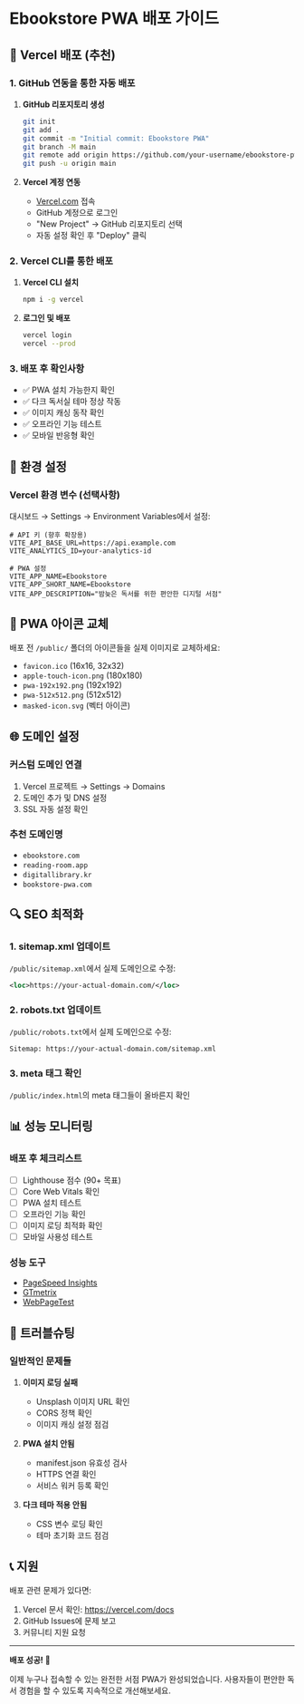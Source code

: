 # Ebookstore PWA 배포 가이드

## 🚀 Vercel 배포 (추천)

### 1. GitHub 연동을 통한 자동 배포

1. **GitHub 리포지토리 생성**
   ```bash
   git init
   git add .
   git commit -m "Initial commit: Ebookstore PWA"
   git branch -M main
   git remote add origin https://github.com/your-username/ebookstore-pwa.git
   git push -u origin main
   ```

2. **Vercel 계정 연동**
   - [Vercel.com](https://vercel.com) 접속
   - GitHub 계정으로 로그인
   - "New Project" → GitHub 리포지토리 선택
   - 자동 설정 확인 후 "Deploy" 클릭

### 2. Vercel CLI를 통한 배포

1. **Vercel CLI 설치**
   ```bash
   npm i -g vercel
   ```

2. **로그인 및 배포**
   ```bash
   vercel login
   vercel --prod
   ```

### 3. 배포 후 확인사항

- ✅ PWA 설치 가능한지 확인
- ✅ 다크 독서실 테마 정상 작동
- ✅ 이미지 캐싱 동작 확인
- ✅ 오프라인 기능 테스트
- ✅ 모바일 반응형 확인

## 🔧 환경 설정

### Vercel 환경 변수 (선택사항)
대시보드 → Settings → Environment Variables에서 설정:

```env
# API 키 (향후 확장용)
VITE_API_BASE_URL=https://api.example.com
VITE_ANALYTICS_ID=your-analytics-id

# PWA 설정
VITE_APP_NAME=Ebookstore
VITE_APP_SHORT_NAME=Ebookstore
VITE_APP_DESCRIPTION="밤늦은 독서를 위한 편안한 디지털 서점"
```

## 📱 PWA 아이콘 교체

배포 전 `/public/` 폴더의 아이콘들을 실제 이미지로 교체하세요:

- `favicon.ico` (16x16, 32x32)
- `apple-touch-icon.png` (180x180)
- `pwa-192x192.png` (192x192)
- `pwa-512x512.png` (512x512)
- `masked-icon.svg` (벡터 아이콘)

## 🌐 도메인 설정

### 커스텀 도메인 연결
1. Vercel 프로젝트 → Settings → Domains
2. 도메인 추가 및 DNS 설정
3. SSL 자동 설정 확인

### 추천 도메인명
- `ebookstore.com`
- `reading-room.app`
- `digitallibrary.kr`
- `bookstore-pwa.com`

## 🔍 SEO 최적화

### 1. sitemap.xml 업데이트
`/public/sitemap.xml`에서 실제 도메인으로 수정:
```xml
<loc>https://your-actual-domain.com/</loc>
```

### 2. robots.txt 업데이트
`/public/robots.txt`에서 실제 도메인으로 수정:
```txt
Sitemap: https://your-actual-domain.com/sitemap.xml
```

### 3. meta 태그 확인
`/public/index.html`의 meta 태그들이 올바른지 확인

## 📊 성능 모니터링

### 배포 후 체크리스트
- [ ] Lighthouse 점수 (90+ 목표)
- [ ] Core Web Vitals 확인
- [ ] PWA 설치 테스트
- [ ] 오프라인 기능 확인
- [ ] 이미지 로딩 최적화 확인
- [ ] 모바일 사용성 테스트

### 성능 도구
- [PageSpeed Insights](https://pagespeed.web.dev/)
- [GTmetrix](https://gtmetrix.com/)
- [WebPageTest](https://www.webpagetest.org/)

## 🐛 트러블슈팅

### 일반적인 문제들

1. **이미지 로딩 실패**
   - Unsplash 이미지 URL 확인
   - CORS 정책 확인
   - 이미지 캐싱 설정 점검

2. **PWA 설치 안됨**
   - manifest.json 유효성 검사
   - HTTPS 연결 확인
   - 서비스 워커 등록 확인

3. **다크 테마 적용 안됨**
   - CSS 변수 로딩 확인
   - 테마 초기화 코드 점검

## 📞 지원

배포 관련 문제가 있다면:
1. Vercel 문서 확인: https://vercel.com/docs
2. GitHub Issues에 문제 보고
3. 커뮤니티 지원 요청

---

**배포 성공! 🎉**

이제 누구나 접속할 수 있는 완전한 서점 PWA가 완성되었습니다.
사용자들이 편안한 독서 경험을 할 수 있도록 지속적으로 개선해보세요.
